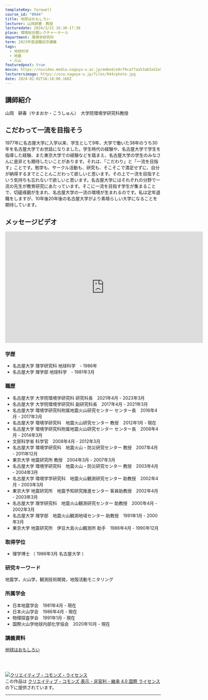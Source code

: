 ```yaml
---
templateKey: farewell
course_id: "0944"
title: 地球はおもしろい
lecturer: 山岡耕春　教授
lecturedate: 2024/3/21 16:30-17:30
place: 環境総合館レクチャーホール
department: 環境学研究科
term: 2023年度退職記念講義
tags:
  - 地球科学
  - 地震
  - 火山
featuredpost: true
movie: https://nuvideo.media.nagoya-u.ac.jp/embed/e9cf9caf7aa53a63a52e53ac744266cea814e94b
lecturersimage: https://ocw.nagoya-u.jp/files/944/photo.jpg
date: 2024-02-02T16:18:00.166Z
---
```

## 講師紹介
山岡　耕春（やまおか・こうしゅん）　大学院環境学研究科教授 

## こだわって一流を目指そう
1977年に名古屋大学に入学以来、学生として9年、大学で働いた38年のうち30年を名古屋大学でお世話になりました。学生時代の経験や、名古屋大学で学生を指導した経験、また東京大学での経験などを踏まえ、名古屋大学の学生のみなさんに是非とも期待したいことがあります。それは、「こだわり」と「一流を目指す」ことです。勉学も、サークル活動も、研究も、そこそこで満足せずに、自分が納得するまでとことんこだわって欲しいと思います。その上で一流を目指すという気持ちも忘れないで欲しいと思います。名古屋大学にはそれぞれの分野で一流の先生が教育研究にあたっています。そこに一流を目指す学生が集まることで、切磋琢磨が生まれ、名古屋大学の一流の環境が生まれるのです。私は定年退職をしますが、10年後20年後の名古屋大学がより素晴らしい大学になることを期待しています。

## メッセージビデオ
<iframe src="https://www.youtube.com/embed/mNDNRo3NJzk?si=hlcIzuZlOML_dFst" width="640" height="360" frameborder="0" allowfullscreen></iframe>

### 学歴
- 名古屋大学   理学研究科   地球科学　- 1986年
- 名古屋大学   理学部   地球科学　- 1981年3月

### 職歴
- 名古屋大学   大学院環境学研究科   研究科長　2021年4月 - 2023年3月
- 名古屋大学   大学院環境学研究科   副研究科長　2017年4月 - 2021年3月
- 名古屋大学   環境学研究科附属地震火山研究センター   センター長　2016年4月 - 2017年3月
- 名古屋大学   環境学研究科　地震火山研究センター   教授　2012年1月 - 現在
- 名古屋大学   環境学研究科附属地震火山研究センター   センター長　2008年4月 - 2014年3月
- 文部科学省   科学官　2008年4月 - 2012年3月
- 名古屋大学   環境学研究科　地震火山・防災研究センター   教授　2007年4月 - 2011年12月
- 東京大学   地震研究所   教授　2004年3月 - 2007年3月
- 名古屋大学   環境学研究科　地震火山・防災研究センター   教授　2003年4月 - 2004年3月
- 名古屋大学   環境学学研究科　地震火山観測研究センター   助教授　2002年4月 - 2003年3月
- 東京大学   地震研究所　地震予知研究推進センター   客員助教授　2002年4月 - 2003年3月
- 名古屋大学   理学研究科　地震火山観測研究センター   助教授　2000年4月 - 2002年3月
- 名古屋大学   理学部　地震火山観測地域センター   助教授　1991年1月 - 2000年3月
- 東京大学   地震研究所　伊豆大島火山観測所   助手　1986年4月 - 1990年12月

### 取得学位
- 理学博士 （ 1986年3月   名古屋大学 ） 

### 研究キーワード
地震学，火山学，観測技術開発，地殻活動モニタリング

### 所属学会
- 日本地震学会　1981年4月 - 現在
- 日本火山学会　1986年4月 - 現在
- 物理探査学会　1991年1月 - 現在
- 国際火山学地球内部化学協会　2020年10月 - 現在

### 講義資料
[地球はおもしろい](https://ocw.nagoya-u.jp/files/944/slide.pdf)


<br />
<br />

<a rel="license" href="http://creativecommons.org/licenses/by-nc-sa/4.0/"><img alt="クリエイティブ・コモンズ・ライセンス" style="border-width:0" data-src="" src="https://i.creativecommons.org/l/by-nc-sa/4.0/88x31.png" /></a><br />この作品は <a rel="license" href="http://creativecommons.org/licenses/by-nc-sa/4.0/">クリエイティブ・コモンズ 表示 - 非営利 - 継承 4.0 国際 ライセンス</a>の下に提供されています。

---
